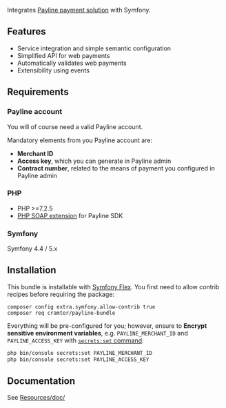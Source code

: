 Integrates [Payline payment solution](http://www.payline.com/) with Symfony.


## Features

* Service integration and simple semantic configuration
* Simplified API for web payments
* Automatically validates web payments
* Extensibility using events


## Requirements

### Payline account
You will of course need a valid Payline account.

Mandatory elements from you Payline account are:
* **Merchant ID**
* **Access key**, which you can generate in Payline admin
* **Contract number**, related to the means of payment you configured in Payline admin

### PHP
* PHP >=7.2.5
* [PHP SOAP extension](http://php.net/soap) for Payline SDK

### Symfony
Symfony 4.4 / 5.x


## Installation

This bundle is installable with [Symfony Flex](https://flex.symfony.com).
You first need to allow contrib recipes before requiring the package:

```
composer config extra.symfony.allow-contrib true
composer req cramtor/payline-bundle
```

Everything will be pre-configured for you; however, ensure to **Encrypt sensitive environment variables**,
e.g. `PAYLINE_MERCHANT_ID` and `PAYLINE_ACCESS_KEY` with [`secrets:set` command](https://symfony.com/blog/new-in-symfony-4-4-encrypted-secrets-management):

````bash
php bin/console secrets:set PAYLINE_MERCHANT_ID
php bin/console secrets:set PAYLINE_ACCESS_KEY
````


## Documentation

See [Resources/doc/](Resources/doc/00-index.md)
